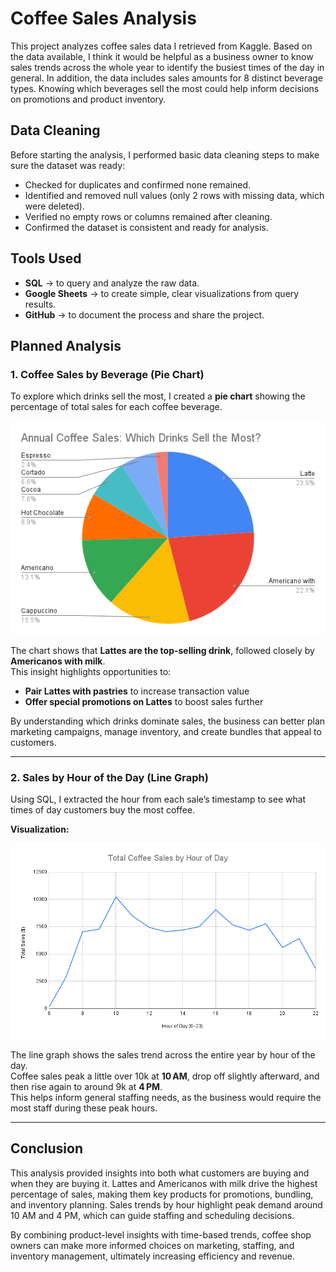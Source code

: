 # Coffee Sales Analysis

This project analyzes coffee sales data I retrieved from Kaggle. Based on the data available, I think it would be helpful as a business owner to know sales trends across the whole year to identify the busiest times of the day in general. In addition, the data includes sales amounts for 8 distinct beverage types. Knowing which beverages sell the most could help inform decisions on promotions and product inventory. 
## Data Cleaning

Before starting the analysis, I performed basic data cleaning steps to make sure the dataset was ready:

- Checked for duplicates and confirmed none remained.  
- Identified and removed null values (only 2 rows with missing data, which were deleted).  
- Verified no empty rows or columns remained after cleaning.  
- Confirmed the dataset is consistent and ready for analysis.

## Tools Used

- **SQL** → to query and analyze the raw data.  
- **Google Sheets** → to create simple, clear visualizations from query results.  
- **GitHub** → to document the process and share the project.

## Planned Analysis

### 1. Coffee Sales by Beverage (Pie Chart)

To explore which drinks sell the most, I created a **pie chart** showing the percentage of total sales for each coffee beverage.

![Coffee Sales by Beverage](images/Annual%20Coffee%20Sales_%20Which%20Drinks%20Sell%20the%20Most_.png)

The chart shows that **Lattes are the top-selling drink**, followed closely by **Americanos with milk**.  
This insight highlights opportunities to:

- **Pair Lattes with pastries** to increase transaction value  
- **Offer special promotions on Lattes** to boost sales further  

By understanding which drinks dominate sales, the business can better plan marketing campaigns, manage inventory, and create bundles that appeal to customers.

---

### 2. Sales by Hour of the Day (Line Graph)

Using SQL, I extracted the hour from each sale’s timestamp to see what times of day customers buy the most coffee.

**Visualization:**  

![Total Coffee Sales by Hour](images/sales_by_hour.png)

The line graph shows the sales trend across the entire year by hour of the day.  
Coffee sales peak a little over 10k at **10 AM**, drop off slightly afterward, and then rise again to around 9k at **4 PM**.  
This helps inform general staffing needs, as the business would require the most staff during these peak hours.

---

## Conclusion

This analysis provided insights into both what customers are buying and when they are buying it. Lattes and Americanos with milk drive the highest percentage of sales, making them key products for promotions, bundling, and inventory planning. Sales trends by hour highlight peak demand around 10 AM and 4 PM, which can guide staffing and scheduling decisions.

By combining product-level insights with time-based trends, coffee shop owners can make more informed choices on marketing, staffing, and inventory management, ultimately increasing efficiency and revenue.

